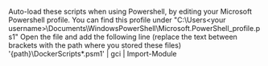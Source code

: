 Auto-load these scripts when using Powershell, by editing your Microsoft Powershell profile.
You can find this profile under "C:\Users\<your username>\Documents\WindowsPowerShell\Microsoft.PowerShell_profile.ps1"
Open the file and add the following line (replace the text between brackets with the path where you stored these files)
  '{path}\DockerScripts\*.psm1' | gci | Import-Module 
